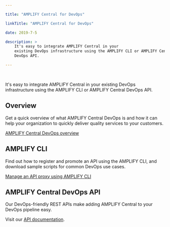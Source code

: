```yaml
---

title: "AMPLIFY Central for DevOps"

linkTitle: "AMPLIFY Central for DevOps"

date: 2019-7-5

description: > 
    It's easy to integrate AMPLIFY Central in your
    existing DevOps infrastructure using the AMPLIFY CLI or AMPLIFY Central
    DevOps API.

---
```


﻿

It's easy to integrate AMPLIFY Central in your existing DevOps
infrastructure using the AMPLIFY CLI or AMPLIFY Central DevOps API.

Overview
--------

Get a quick overview of what AMPLIFY Central DevOps is and how it can
help your organization to quickly deliver quality services to your
customers.

[AMPLIFY Central DevOps overview](devops/devops_overview.htm)

AMPLIFY CLI
-----------

Find out how to register and promote an API using the AMPLIFY CLI, and
download sample scripts for common DevOps use cases.

[Manage an API proxy using AMPLIFY CLI](devops/cli_proxy_flow.htm)

AMPLIFY Central DevOps API
--------------------------

Our DevOps-friendly REST APIs make adding AMPLIFY Central to your DevOps
pipeline easy.

Visit our [API documentation](https://d-api.docs.stoplight.io/).
